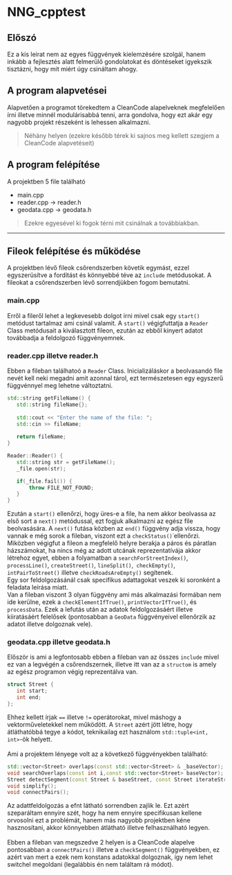 # NNG_cpptest
## Előszó
Ez a kis leirat nem az egyes függvények kielemzésére szolgál, hanem inkább a fejlesztés alatt felmerülő gondolatokat és döntéseket igyekszik tisztázni, hogy mit miért úgy csináltam ahogy.
## A program alapvetései
Alapvetően a programot törekedtem a CleanCode alapelveknek megfelelően írni illetve minnél modulárisabbá tenni, arra gondolva, hogy ezt akár egy nagyobb projekt részeként is lehessen alkalmazni.

> Néhány helyen (ezekre később térek ki sajnos meg kellett szegjem a CleanCode alapvetéseit)

## A program felépítése
A projektben 5 file található

- main.cpp
- reader.cpp -> reader.h
- geodata.cpp -> geodata.h

> Ezekre egyesével ki fogok térni mit csinálnak a továbbiakban.
 ---
 ## Fileok felépítése és működése
 A projektben lévő fileok csőrendszerben követik egymást, ezzel egyszerüsítve a fordítást és könnyebbé téve az `include` metódusokat. A fileokat a csőrendszerben lévő sorrendjükben fogom bemutatni.
 
 ### main.cpp
 Erről a fileről lehet a legkevesebb dolgot írni mivel csak egy `start()` metódust tartalmaz ami csinál valamit. A `start()` végigfuttatja a `Reader` Class metódusait a kiválasztott fileon, ezután az ebből kinyert adatot továbbadja a feldolgozó függvényemnek.
 
 ### reader.cpp illetve reader.h
 Ebben a fileban találhatoó a `Reader` Class. Inicializáláskor a beolvasandó file nevét kell neki megadni amit azonnal tárol, ezt természetesen egy egyszerű függvénnyel meg lehetne változtatni.
 ~~~cpp
 std::string getFileName() {
    std::string fileName{};
    
    std::cout << "Enter the name of the file: ";
    std::cin >> fileName;
    
    return fileName;
 }
 
 Reader::Reader() {
    std::string str = getFileName();
    _file.open(str);

    if(_file.fail()) {
        throw FILE_NOT_FOUND;
    }
}
 ~~~
 Ezután a `start()` ellenőrzi, hogy üres-e a file, ha nem akkor beolvassa az első sort a `next()` metódussal, ezt fogjuk alkalmazni az egész file beolvasására. A `next()` futása közben az `end()` függvény adja vissza, hogy vannak e még sorok a fileban, viszont ezt a `checkStatus()`˙ellenőrzi. Miközben végigfut a fileon a megfelelő helyre berakja a páros és páratlan házszámokat, ha nincs még az adott utcának reprezentatívája akkor létrehoz egyet, ebben a folyamatban a `searchForStreetIndex()`, `processLine()`, `createStreet()`, `lineSplit()`,` checkEmpty()`, `intPairToStreet()` illetve `checkRoadsAreEmpty()` segítenek. <br> 
 Egy sor feldolgozásánál csak specifikus adattagokat veszek ki soronként a feladata leírása miatt.
 <br>Van a fileban viszont 3 olyan függvény ami más alkalmazási formában nem ide kerülne, ezek a `checkElementIfTrue()`, `printVectorIfTrue()`, és `processData`. Ezek a lefutás után az adatok feldolgozásáért illetve kiiratásáért felelősek (pontosabban a `GeoData` függvényeivel ellenőrzik az adatot illetve dolgoznak vele). 
 ### geodata.cpp illetve geodata.h
  Először is ami a legfontosabb ebben a fileban van az összes `include` mivel ez van a legvégén a csőrendszernek, illetve itt van az a `structom` is amely az egész programon végig reprezentálva van.
 ~~~cpp
 struct Street {
    int start;
    int end;
};
 ~~~
 Ehhez kellett írjak `==` illetve `!=` operátorokat, mivel máshogy a vektorműveletekkel nem működött. A `Street` azért jött létre, hogy átláthatóbbá tegye a kódot, teknikailag ezt használom `std::tuple<int, int>`-ök helyett. <br><br>
 Ami a projektem lényege volt az a következő függvényekben található:
 ~~~cpp
 std::vector<Street> overlaps(const std::vector<Street> & _baseVector);
 void searchOverlaps(const int i,const std::vector<Street> baseVector);
 Street detectSegment(const Street & baseStreet, const Street iterateStreet);
 void simplify();
 void connectPairs();
 ~~~
 Az adattfeldolgozás a efnt látható sorrendben zajlik le. Ezt azért szeparáltam ennyire szét, hogy ha nem ennyire specifikusan kellene orvosolni ezt a problémát, hanem más nagyobb projektben kéne hasznosítani, akkor könnyebben átlátható illetve felhasználható legyen. <br><br>
 Ebben a fileban van megszedve 2 helyen is a CleanCode alapelve pontosabban a `connectPairs()` illetve a `checkSegment()` függvényekben, ez azért van mert a ezek nem konstans adatokkal dolgoznak, így nem lehet switchel megoldani (legalábbis én nem találtam rá módot).
